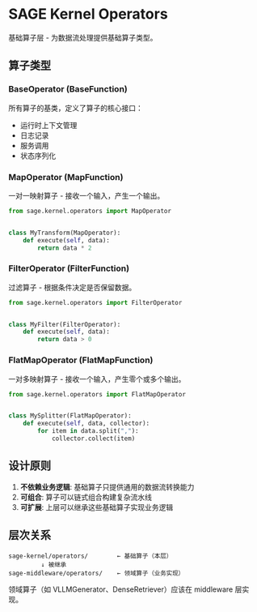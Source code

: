 # SAGE Kernel Operators

基础算子层 - 为数据流处理提供基础算子类型。

## 算子类型

### BaseOperator (BaseFunction)

所有算子的基类，定义了算子的核心接口：

- 运行时上下文管理
- 日志记录
- 服务调用
- 状态序列化

### MapOperator (MapFunction)

一对一映射算子 - 接收一个输入，产生一个输出。

```python
from sage.kernel.operators import MapOperator


class MyTransform(MapOperator):
    def execute(self, data):
        return data * 2
```

### FilterOperator (FilterFunction)

过滤算子 - 根据条件决定是否保留数据。

```python
from sage.kernel.operators import FilterOperator


class MyFilter(FilterOperator):
    def execute(self, data):
        return data > 0
```

### FlatMapOperator (FlatMapFunction)

一对多映射算子 - 接收一个输入，产生零个或多个输出。

```python
from sage.kernel.operators import FlatMapOperator


class MySplitter(FlatMapOperator):
    def execute(self, data, collector):
        for item in data.split(","):
            collector.collect(item)
```

## 设计原则

1. **不依赖业务逻辑**: 基础算子只提供通用的数据流转换能力
1. **可组合**: 算子可以链式组合构建复杂流水线
1. **可扩展**: 上层可以继承这些基础算子实现业务逻辑

## 层次关系

```
sage-kernel/operators/        ← 基础算子（本层）
         ↓ 被继承
sage-middleware/operators/    ← 领域算子（业务实现）
```

领域算子（如 VLLMGenerator、DenseRetriever）应该在 middleware 层实现。

